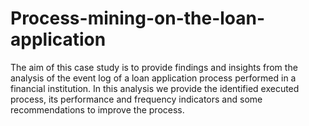 # Process-mining-on-the-loan-application
The aim of this case study is to provide findings and insights from the analysis of the event log of a loan application process performed in a financial institution. In this analysis we provide the identified executed process, its performance and frequency indicators and some recommendations to improve the process.

